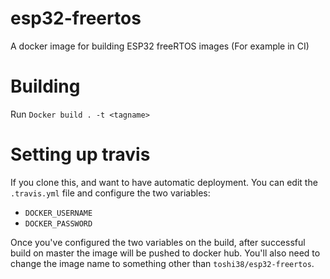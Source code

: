 # esp32-freertos
A docker image for building ESP32 freeRTOS images (For example in CI)


# Building
Run `Docker build . -t <tagname>`

# Setting up travis
If you clone this, and want to have automatic deployment.  You can edit the `.travis.yml` file and configure the two
variables:
- `DOCKER_USERNAME`
- `DOCKER_PASSWORD`

Once you've configured the two variables on the build, after successful build on master the image will be pushed to
docker hub.  You'll also need to change the image name to something other than `toshi38/esp32-freertos`.
